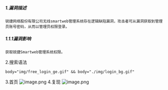 ##### 1.漏洞描述
```
锐捷网络股份有限公司无线smartweb管理系统存在逻辑缺陷漏洞，攻击者可从漏洞获取到管理员账号密码，从而以管理员权限登录。
```
##### 1.1.1漏洞影响
```
获取锐捷Smartweb管理系统权限。
```
2.搜索语法
```
body="img/free_login_ge.gif" && body="./img/login_bg.gif"
```
3.首页
![image.png](https://cdn.nlark.com/yuque/0/2024/png/40540518/1719837918223-fdb4e8c6-a7ec-476f-bd47-4acfcc6a5869.png#averageHue=%23fefefe&clientId=uc7621452-46d8-4&from=paste&height=567&id=u3f0ec6da&originHeight=709&originWidth=1448&originalType=binary&ratio=1.25&rotation=0&showTitle=false&size=95369&status=done&style=none&taskId=uf8d66375-64ef-4d44-ba06-1dfe6bb3bcf&title=&width=1158.4)
4.复现
![image.png](https://cdn.nlark.com/yuque/0/2024/png/40540518/1719836644796-906341cb-04b1-4e50-81f5-f40a1a8a3d5d.png#averageHue=%23fafafa&clientId=uc7621452-46d8-4&from=paste&height=622&id=ub26ed69e&originHeight=777&originWidth=1217&originalType=binary&ratio=1.25&rotation=0&showTitle=false&size=120182&status=done&style=none&taskId=uba97c88a-4ec0-4d4d-80d2-48e49ff484e&title=&width=973.6)
